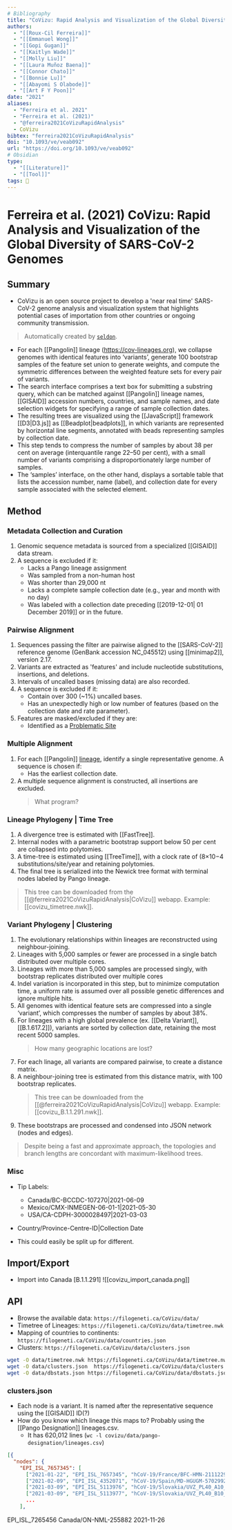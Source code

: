 ```yaml
---
# Bibliography
title: "CoVizu: Rapid Analysis and Visualization of the Global Diversity of SARS-CoV-2 Genomes"
authors: 
  - "[[Roux-Cil Ferreira]]"
  - "[[Emmanuel Wong]]"
  - "[[Gopi Gugan]]"
  - "[[Kaitlyn Wade]]"
  - "[[Molly Liu]]"
  - "[[Laura Muñoz Baena]]"
  - "[[Connor Chato]]"
  - "[[Bonnie Lu]]"
  - "[[Abayomi S Olabode]]"
  - "[[Art F Y Poon]]"
date: "2021"
aliases: 
  - "Ferreira et al. 2021"
  - "Ferreira et al. (2021)"
  - "@ferreira2021CoVizuRapidAnalysis"
  - CoVizu
bibtex: "ferreira2021CoVizuRapidAnalysis"
doi: "10.1093/ve/veab092"
url: "https://doi.org/10.1093/ve/veab092"
# Obsidian
type: 
  - "[[Literature]]"
  - "[[Tool]]"
tags: 📰
---
```


# Ferreira et al. (2021) CoVizu: Rapid Analysis and Visualization of the Global Diversity of SARS-CoV-2 Genomes

## Summary

- CoVizu is an open source project to develop a 'near real time' SARS-CoV-2 genome analysis and visualization system that highlights potential cases of importation from other countries or ongoing community transmission.

> Automatically created by [`seldon`](https://github.com/ktmeaton/seldon).

- For each [[Pangolin]] lineage (https://cov-lineages.org), we collapse genomes with identical features into ‘variants’, generate 100 bootstrap samples of the feature set union to generate weights, and compute the symmetric differences between the weighted feature sets for every pair of variants.
- The search interface comprises a text box for submitting a substring query, which can be matched against [[Pangolin]] lineage names, [[GISAID]] accession numbers, countries, and sample names, and date selection widgets for specifying a range of sample collection dates.
- The resulting trees are visualized using the [[JavaScript]] framework [[D3|D3.js]] as [[Beadplot|beadplots]], in which variants are represented by horizontal line segments, annotated with beads representing samples by collection date.
- This step tends to compress the number of samples by about 38 per cent on average (interquantile range 22–50 per cent), with a small number of variants comprising a disproportionately large number of samples.
- The ‘samples’ interface, on the other hand, displays a sortable table that lists the accession number, name (label), and collection date for every sample associated with the selected element.

## Method

### Metadata Collection and Curation
1. Genomic sequence metadata is sourced from a specialized [[GISAID]] data stream.
1. A sequence is excluded if it:
	- Lacks a Pango lineage assignment
	- Was sampled from a non-human host
	- Was shorter than 29,000 nt
	- Lacks a complete sample collection date (e.g., year and month with no day)
	- Was labeled with a collection date preceding [[2019-12-01| 01 December 2019]] or in the future.

### Pairwise Alignment
1. Sequences passing the filter are pairwise aligned to the [[SARS-CoV-2]] reference genome (GenBank accession NC_045512) using [[minimap2]], version 2.17.
1. Variants are extracted as 'features' and include nucleotide substitutions, insertions, and deletions.
1. Intervals of uncalled bases (missing data) are also recorded.
1. A sequence is excluded if it:
	- Contain over 300 (~1%) uncalled bases.
	- Has an unexpectedly high or low number of features (based on the collection date and rate parameter).
1. Features are masked/excluded if they are:
	- Identified as a [Problematic Site](https://github.com/W-L/ProblematicSites_SARS-CoV2)

### Multiple Alignment

1. For each [[Pangolin]] [lineage](https://github.com/cov-lineages/pango-designation/blob/master/lineages.csv), identify a single representative genome. A sequence is chosen if:
	- Has the earliest collection date.
1. A multiple sequence alignment is constructed, all insertions are excluded.
	> What program?

### Lineage Phylogeny | Time Tree

1. A divergence tree is estimated with [[FastTree]]. 
1. Internal nodes with a parametric bootstrap support below 50 per cent are collapsed into polytomies.
1. A time-tree is estimated using [[TreeTime]], with a clock rate of (8×10−4 substitutions/site/year and retaining polytomies.
1. The final tree is serialized into the Newick tree format with terminal nodes labeled by Pango lineage.
> This tree can be downloaded from the [[@ferreira2021CoVizuRapidAnalysis|CoVizu]] webapp. Example: [[covizu_timetree.nwk]].

### Variant Phylogeny | Clustering

1. The evolutionary relationships within lineages are reconstructed using neighbour-joining.
1. Lineages with 5,000 samples or fewer are processed in a single batch distributed over multiple cores.
1. Lineages with more than 5,000 samples are processed singly, with bootstrap replicates distributed over multiple cores
1. Indel variation is incorporated in this step, but to minimize computation time, a uniform rate is assumed over all possible genetic differences and ignore multiple hits.
1. All genomes with identical feature sets are compressed into a single ‘variant’, which compresses the number of samples by about 38%.
1. For lineages with a high global prevalence (ex. [[Delta Variant]], [[B.1.617.2]]), variants are sorted by collection date, retaining the most recent 5000 samples.
	> How many geographic locations are lost?
1. For each linage, all variants are compared pairwise, to create a distance matrix.
1. A neighbour-joining tree is estimated from this distance matrix, with 100 bootstrap replicates.
	> This tree can be downloaded from the [[@ferreira2021CoVizuRapidAnalysis|CoVizu]] webapp. Example: [[covizu_B.1.1.291.nwk]].
1. These bootstraps are processed and condensed into JSON network (nodes and edges).


> Despite being a fast and approximate approach, the topologies and branch lengths are concordant with maximum-likelihood trees.

### Misc

- Tip Labels: 
	- Canada/BC-BCCDC-107270|2021-06-09
	- Mexico/CMX-INMEGEN-06-01-1|2021-05-30
	- USA/CA-CDPH-3000028497|2021-03-03

- Country/Province-Centre-ID|Collection Date
- This could easily be split up for different.

## Import/Export

- Import into Canada [B.1.1.291]
	![[covizu_import_canada.png]]


##  API

- Browse the available data: `https://filogeneti.ca/CoVizu/data/`
- Timetree of Lineages: `https://filogeneti.ca/CoVizu/data/timetree.nwk`
- Mapping of countries to continents: `https://filogeneti.ca/CoVizu/data/countries.json`
- Clusters: `https://filogeneti.ca/CoVizu/data/clusters.json`


```bash
wget -O data/timetree.nwk https://filogeneti.ca/CoVizu/data/timetree.nwk ; 
wget -O data/clusters.json  https://filogeneti.ca/CoVizu/data/clusters.json ;
wget -O data/dbstats.json https://filogeneti.ca/CoVizu/data/dbstats.json ;
```

### clusters.json

- Each node is a variant. It is named after the representative sequence using the [[GISAID]] ID(?)
- How do you know which lineage this maps to? Probably using the [[Pango Designation]] lineages.csv.
	- It has 620,012 lines (`wc -l covizu/data/pango-designation/lineages.csv`)

```json
[{
  "nodes": {
    "EPI_ISL_7657345": [
      ["2021-01-22", "EPI_ISL_7657345", "hCoV-19/France/BFC-HMN-21112290477/2021"], 
      ["2021-02-09", "EPI_ISL_4352071", "hCoV-19/Spain/MD-HGUGM-5702992/2021"], 
      ["2021-03-09", "EPI_ISL_5113976", "hCoV-19/Slovakia/UVZ_PL40_A10_18443/2021"],
      ["2021-03-09", "EPI_ISL_5113977", "hCoV-19/Slovakia/UVZ_PL40_B10_18444/2021"]
      ...
    ],

```

EPI_ISL_7265456	Canada/ON-NML-255882	2021-11-26